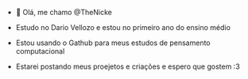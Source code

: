 - 👋 Olá, me chamo @TheNicke

- Estudo no Dario Vellozo e estou no primeiro ano do ensino médio
- Estou usando o Gathub para meus estudos de pensamento computacional
- Estarei postando meus proejetos e criações e espero que gostem :3
